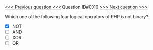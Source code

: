 [<<< Previous question <<<](0009.md)  Question ID#0010 [>>> Next question >>>](0011.md) 

Which one of the following four logical operators of PHP is not binary?

- [x] NOT
- [ ] AND
- [ ] XOR
- [ ] OR
